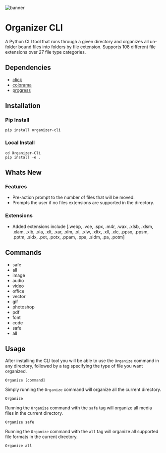 ![banner](https://user-images.githubusercontent.com/60890281/101976738-24c1e000-3c83-11eb-8780-f80eb7587cad.png)

# Organizer CLI
A Python CLI tool that runs through a given directory and organizes all un-folder bound files into folders by file extension.
Supports 108 different file extensions over 27 file type categories.

## Dependencies
* [click](https://pypi.org/project/click8/)
* [colorama](https://pypi.org/project/colorama/) 
* [progress](https://pypi.org/project/progress/)


## Installation
### Pip Install
```text
pip install organizer-cli
```
### Local Install
```text
cd Organizer-Cli
pip install -e .
```


## Whats New
### Features
* Pre-action prompt to the number of files that will be moved.
* Prompts the user if no files extensions are supported in the directory.
### Extensions
* Added extensions include [.webp, .vce, .spx, .m4r, .wax, .xlsb, .xlsm, .xlam,
  .xlb, .xla, .xlt, .xar, .xlm, .xl, .xlw, .xltx, .xll, .xlc, .ppsx, .ppsm,
  .pptm, .sldx, .pot, .potx, .ppam, .ppa, .sldm, .pa, .potm]


## Commands

* safe
* all
* image
* audio
* video
* office
* vector
* gif
* photoshop
* pdf
* font
* code
* safe
* all


## Usage 

After installing the CLI tool you will be able to use the `Organize` command in any directory, followed by a tag specifying the type of file you want organized.  
```text
Organize [command]        
```

Simply running the `Organize` command will organize all the current directory.
```text
Organize               
```

Running the `Organize` command with the `safe` tag will organize all  media files in the current directory.
```text
Organize safe         
```

Running the `Organize` command with the `all` tag will organize all supported file formats in the current directory.
```text
Organize all     
```
